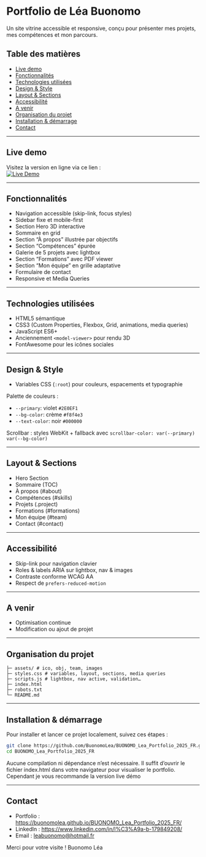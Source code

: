 # Portfolio de Léa Buonomo

Un site vitrine accessible et responsive, conçu pour présenter mes projets, mes compétences et mon parcours.

## Table des matières

- [Live demo](#live-demo)
- [Fonctionnalités](#fonctionnalités)
- [Technologies utilisées](#technologies-utilisées)
- [Design & Style](#design--style)
- [Layout & Sections](#layout--sections)
- [Accessibilité](#accessibilité)
- [A venir](#a-venir)
- [Organisation du projet](#organisation-du-projet)
- [Installation & démarrage](#installation--démarrage)
- [Contact](#contact)

---

## Live demo

Visitez la version en ligne via ce lien :  
[![Live Demo](https://img.shields.io/badge/Live_Demo-Open-2E0EF1)](https://buonomolea.github.io/portfolio-lea-buonomo/)

---

## Fonctionnalités

- Navigation accessible (skip-link, focus styles)  
- Sidebar fixe et mobile-first  
- Section Hero 3D interactive  
- Sommaire en grid  
- Section “À propos” illustrée par objectifs  
- Section “Compétences” épurée  
- Galerie de 5 projets avec lightbox  
- Section “Formations” avec PDF viewer  
- Section “Mon équipe” en grille adaptative  
- Formulaire de contact  
- Responsive et Media Queries  

---

## Technologies utilisées

- HTML5 sémantique  
- CSS3 (Custom Properties, Flexbox, Grid, animations, media queries)  
- JavaScript ES6+  
- Anciennement `<model-viewer>` pour rendu 3D  
- FontAwesome pour les icônes sociales  

---

## Design & Style

- Variables CSS (`:root`) pour couleurs, espacements et typographie  

Palette de couleurs :  
- `--primary`: violet `#2E0EF1`  
- `--bg-color`: crème `#f8f4e3`  
- `--text-color`: noir `#000000`  

Scrollbar : styles WebKit + fallback avec `scrollbar-color: var(--primary) var(--bg-color)`  

---

## Layout & Sections

- Hero Section  
- Sommaire (TOC)  
- À propos (#about)  
- Compétences (#skills)  
- Projets (.project)  
- Formations (#formations)  
- Mon équipe (#team)  
- Contact (#contact)  

---

## Accessibilité

- Skip-link pour navigation clavier  
- Roles & labels ARIA sur lightbox, nav & images  
- Contraste conforme WCAG AA  
- Respect de `prefers-reduced-motion`  

---

## A venir

- Optimisation continue
- Modification ou ajout de projet

---

## Organisation du projet

```portfolio-lea/
├─ assets/ # ico, obj, team, images
├─ styles.css # variables, layout, sections, media queries
├─ scripts.js # lightbox, nav active, validation…
├─ index.html
├─ robots.txt
└─ README.md
```
---

## Installation & démarrage

Pour installer et lancer ce projet localement, suivez ces étapes :

```bash
git clone https://github.com/BuonomoLea/BUONOMO_Lea_Portfolio_2025_FR.git
cd BUONOMO_Lea_Portfolio_2025_FR
```

Aucune compilation ni dépendance n’est nécessaire.
Il suffit d’ouvrir le fichier index.html dans votre navigateur pour visualiser le portfolio.
Cependant je vous recommande la version live démo

---

## Contact

- Portfolio : https://buonomolea.github.io/BUONOMO_Lea_Portfolio_2025_FR/  
- LinkedIn :  https://www.linkedin.com/in/l%C3%A9a-b-179849208/
- Email : leabuonomo@hotmail.fr
  
Merci pour votre visite !
Buonomo Léa
